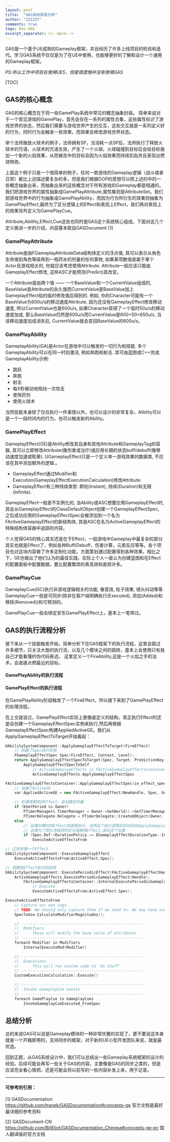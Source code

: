 ```yaml
---
layout: post
title:  "GAS系统简易分析"
author: "ZZZZZY"
comments: true
tags: Dev GAS
excerpt_separator: <!--more-->
---
```


GAS是一个基于UE成熟的Gameplay框架，并且经历了许多上线项目的检验和迭代。学习GAS系统不仅仅是为了在UE中使用，也能够更好的了解和设计一个通用的Gameplay框架。<!--more-->

*PS:所以工作中项目在使用UE5，但是很遗憾并没有使用GAS*

[TOC]

## GAS的核心概念
GAS的核心概念在于将一些GamePlay系统中常见的概念抽象封装。 简单来说对于一个常见游戏的GamePlay，首先会存在一系列的属性合集，这些属性标识了游戏世界的状态，然后我们需要与游戏世界产生的交互，这些交互就是一系列定义好的行为，同时行为会触发一些效果，而效果会修改游戏世界状态。

举个法师施放火球术的例子，法师拥有SP，当消耗一点SP后，法师执行了释放火球术的咒语，火球术的咒语生效，产生了一个火球。火球碰撞到目标后会给目标施加一个新的火焰效果，从而被击中的目标会因为火焰效果而持续扣血并且表现出燃烧特效。

上面这个例子只是一个很简单的例子，任何一款游戏的Gameplay逻辑（战斗或者日常）都比上述描述要复杂的多，但是我们根据OOP的思想可以把上述的中的一些概念抽象出来，而抽象出来的这些概念对于所有游戏的Gameplay都是相通的。我们把游戏世界的属性抽象成GamePlayAttribute,属性集则是AttributeSet。我们把游戏世界中的行为抽象成GamePlayAbility，而因为行为所衍生的效果则抽象为GamePlayEffect,最终为了区分逻辑上的Effect和表现上Effect，我们再对表现上的效果另外定义为GamePlayCue。

Attribute,Abillity,Effect,Cue这些也同时是GAS这个系统核心组成。下面对这几个定义做进一步的介绍，内容基本取自GASDocument [1]

### GamePlayAttribute

Attribute是由FGameplayAttributeData结构体定义的浮点值, 其可以表示从角色生命值到角色等级再到一瓶药水的剂量的任何事物, 如果某项数值是属于某个Actor且游戏相关的, 你就应该考虑使用Attribute. Attribute一般应该只能由GameplayEffect修改, 这样ASC才能预测(Predict)其改变。

一个Attribute是由两个值 —— 一个BaseValue和一个CurrentValue组成的, BaseValue是Attribute的永久值而CurrentValue是BaseValue加上GameplayEffect给的临时修改值后得到的. 例如, 你的Character可能有一个BaseValue为600u/s的移动速度Attribute, 因为还没有GameplayEffect修改移动速度, 所以CurrentValue也是600u/s, 如果Character获得了一个临时50u/s的移动速度加成, 那么BaseValue仍然是600u/s而CurrentValue是600+50=650u/s, 当该移动速度加成消失后, CurrentValue就会变回BaseValue的600u/s。

### GamePlayAbility
GameplayAbility(GA)是Actor在游戏中可以触发的一切行为和技能. 多个GameplayAbility可以在同一时刻激活, 例如奔跑和射击. 其可由蓝图或C++完成. 
GameplayAbility示例:

* 跳跃
* 奔跑
* 射击
* 每X秒被动地阻挡一次攻击
* 使用药剂
* 使用火球术

当然技能本身除了仅仅执行一件事情以外，也可以设计的非常复杂，Aliblity可以是一个一段时间内的行为，也可以触发新的Ability。

### GamePlayEffect
GameplayEffect(GE)是Ability修改其自身和其他Attribute和GameplayTag的容器, 其可以立即修改Attribute(像伤害或治疗)或应用长期的状态buff/debuff(像移动速度加速或眩晕). UGameplayEffect只是一个定义单一游戏效果的数据类, 不应该在其中添加额外的逻辑.。

* GameplayEffect通过Modifier和Execution(GameplayEffectExecutionCalculation)修改Attribute.
* GameplayEffect有三种持续类型: 即刻(Instant), 持续(Duration)和无限(Infinite).

GameplayEffect一般是不实例化的, 当Ability或ASC想要应用GameplayEffect时, 其会从GameplayEffect的ClassDefaultObject创建一个GameplayEffectSpec, 之后成功应用的GameplayEffectSpec会被添加到一个名为FActiveGameplayEffect的新结构体, 其是ASC在名为ActiveGameplayEffect的特殊结构体容器中追踪的内容。

个人觉得GAS的核心其实还是在于Effect，一般游戏中Gameplay中最复杂的部分其实也就是Effect了，例如各种Buff/Debuff，伤害计算，元素反应等等。各个项目也对这块内容做了许多定制化功能，方面策划通过配置得到各种效果。相比之下，GE也做出了他们认为的最佳实践。实际上个人一直认为创建蓝图和在Effect的配置面板中配置数据，要比配置繁琐的表高效和直观许多。

### GamePlayCue

GameplayCue(GC)执行非游戏逻辑相关的功能, 像音效, 粒子效果, 镜头抖动等等. GameplayCue一般是可同步(除非在客户端明确执行(Executed), 添加(Added)和移除(Removed))和可预测的。

GamePlayCue一般会绑定安东GamePlayEffect上，基本上一笔带过。

## **GAS的执行流程分析**

接下来从一个技能触发开始，简单分析下在GAS框架下的执行流程，这里会跳过许多细节，只关注大致的执行流，以及几个模块之间的跳转，基本上会使用只有我自己才能看懂的伪代码表述。
这里定义一个FireAbility,这是一个火焰之手的法术，会直接点燃最近的目标。

#### GamePlayAbility的执行流程

#### GamePlayEffect的执行流程
在GamePlayAbility阶段触发了一个FireEffect，所以接下来到了GamePlayEffect的处理流程。

在上文就说过，GamePlayEffect实际上更像是定义的结构，真正执行Effect时还是会创建一个GameplayEffectSpec实例来执行,然后再根据GameplayEffectSpec构建AppliedActiveGE。我们从ApplyGameplayEffectToTarget开始看起：

```cpp
UAbilitySystemComponent::ApplyGameplayEffectToTarget(FireEffect)
	// 构建了Spec执行实例
	FGameplayEffectSpec	Spec(FireEffect, Context, Level);
	return ApplyGameplayEffectSpecToTarget(Spec, Target, PredictionKey);
		ApplyGameplayEffectSpecToSelf
			// ActiveGameplayEffects is FActiveGameplayEffectsContainer
			ActiveGameplayEffects.ApplyGameplayEffectSpec

FActiveGameplayEffectsContainer::ApplyGameplayEffectSpec(in_effect_spec)
	// 创建了ActiveGE
	var AppliedActiveGE = new FActiveGameplayEffect(NewHandle, Spec, GetWorldTime(), GetServerWorldTime(), InPredictionKey);

    // 处理周期性的Effect，会创建定时器
	if (bSetPeriod && Owner)
		FTimerManager& TimerManager = Owner->GetWorld()->GetTimerManager();
		FTimerDelegate Delegate = FTimerDelegate::CreateUObject(Owner, &UAbilitySystemComponent::ExecutePeriodicEffect, AppliedActiveGE->Handle);
	else
		// 如果时瞬时的Effect则直接执行，当然这个执行逻辑实际代码在ApplyGameplayEffectSpecToSelf中
		// 这里为了简化流程同时区分周期性Effect,放在这个位置
		if (Spec.Def->DurationPolicy == EGameplayEffectDurationType::Instant)
			ExecuteActiveEffectsFrom

// 正常处理一个Effect
UAbilitySystemComponent::ExecuteGameplayEffect
	ExecuteActiveEffectsFrom(ActiveEffect.Spec);

// 周期性Effect执行的回调
UAbilitySystemComponent::ExecutePeriodicEffect(FActiveGameplayEffectHandle	Handle)
	ActiveGameplayEffects.ExecutePeriodicGameplayEffect(Handle);
		FActiveGameplayEffectsContainer::InternalExecutePeriodicGameplayEffect
			// Execute
			ExecuteActiveEffectsFrom(ActiveEffect.Spec);
```



```cpp
ExecuteActiveEffectsFrom
	// Capture our own tags.
	// TODO: We should only capture them if we need to. We may have snapshotted target tags (?) (in the case of dots with exotic setups?)
	SpecToUse.CalculateModifierMagnitudes();

	// ------------------------------------------------------
	//	Modifiers
	//		These will modify the base value of attributes
	// ------------------------------------------------------
	foreach Modifier in Modifiers
		InternalExecuteMod(Modifier)

	// ------------------------------------------------------
	//	Executions
	//		This will run custom code to 'do stuff'
	// ------------------------------------------------------
	CustomExecutionCalculation::Execute()

	// ------------------------------------------------------
	//	Invoke GameplayCue events
	// ------------------------------------------------------
	foreach GamePlayCue in GameplayCues
		InvokeGameplayCueExecuted_FromSpec
```

## 总结分析
总的来说GAS可以说是Gameplay模块的一种非常优雅的实现了，更不要说这本身就是一个开箱即用的，支持同步的框架，对于新的UE小型开发团队来说，就是最优选。

回到正题，从GAS系统设计中，我们可以总结出一些Gameplay系统框架的设计的经验。后续可能会再写一些关于GAS的内容，主要像是GAS的同步之类的，但是应该完全看心情把。还是可能会将以前写的一些内容补发上来，用于记录。

******************
#### 可参考的引用：  
[1] GASDocumentation https://github.com/tranek/GASDocumentation#concepts-ge
官方文档是最好最详细的参考资料

[2] GASDocument-CN https://github.com/BillEliot/GASDocumentation_Chinese#concepts-ge-ec
国人翻译版的官方文档